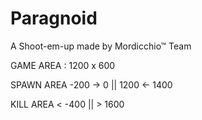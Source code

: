 # Paragnoid

A Shoot-em-up made by Mordicchio™ Team



GAME AREA : 1200 x 600

SPAWN AREA -200 -> 0 || 1200 <- 1400

KILL AREA  < -400 || > 1600
